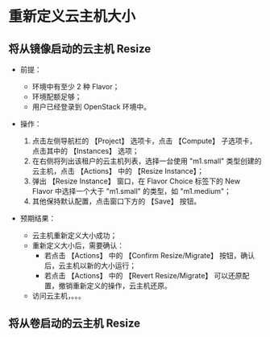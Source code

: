 # 重新定义云主机大小

## 将从镜像启动的云主机 Resize

* 前提：

  * 环境中有至少 2 种 Flavor；
  * 环境配额足够；
  * 用户已经登录到 OpenStack 环境中。

* 操作：

  1. 点击左侧导航栏的 【Project】 选项卡，点击 【Compute】 子选项卡，点击其中的 【Instances】 选项；
  1. 在右侧将列出该租户的云主机列表，选择一台使用 "m1.small" 类型创建的云主机，点击 【Actions】 中的 【Resize Instance】；
  1. 弹出 【Resize Instance】 窗口，在 Flavor Choice 标签下的 New Flavor 中选择一个大于 "m1.small" 的类型，如 "m1.medium"；
  1. 其他保持默认配置，点击窗口下方的 【Save】 按钮。

* 预期结果：

  * 云主机重新定义大小成功；
  * 重新定义大小后，需要确认：
    * 若点击 【Actions】 中的 【Confirm Resize/Migrate】 按钮，确认后，云主机以新的大小运行；
    * 若点击 【Actions】 中的 【Revert Resize/Migrate】 可以还原配置，撤销重新定义的操作，云主机还原。
  * 访问云主机，。。。

## 将从卷启动的云主机 Resize
